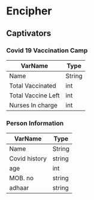 # Encipher
## Captivators
### Covid 19 Vaccination Camp
|VarName    | Type    |
|----------|---------|
|Name              |String        |
|Total Vaccinated  |int           |
|Total Vaccine Left|int           |
|Nurses In charge  |int           |
### Person Information

|VarName           | Type         |
|---------|--------|
|Name              |String        |
|Covid history     | string       |
|age               | int          |
|MOB. no           | string       |
|adhaar            |string        |
